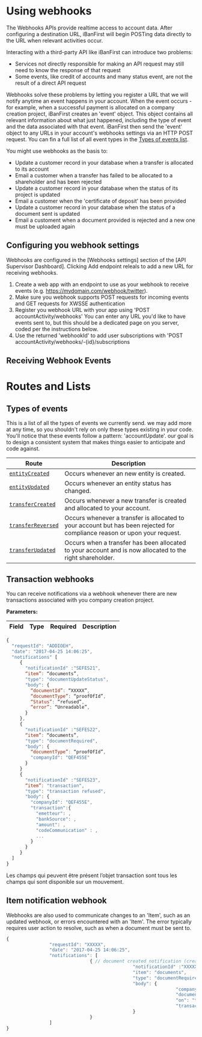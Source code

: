 # Using webhooks #

The Webhooks APIs provide realtime access to account data. After configuring a destination URL, iBanFirst will begin POSTing data directly to the URL when relevant activities occur.

Interacting with a third-party API like iBanFirst can introduce two problems: 
* Services not directly responsible for making an API request may still need to know the response of that request
* Some events, like credit of accounts and many status event, are not the result of a direct API request

Webhooks solve these problems by letting you register a URL that we will notify anytime an event happens in your account. When the event occurs - for example, when a successful payment is allocated on a company creation project, iBanFirst creates an 'event' object. This object contains all relevant information about what just happened, including the type of event and the data associated with that event. iBanFirst then send the 'event' object to any URLs in your account's webhooks settings via an HTTP POST request. You can fin a full list of all event types in the [Types of events list](#events).

You might use webhooks as the basis to:
* Update a customer record in your database when a transfer is allocated to its account
* Email a customer when a transfer has failed to be allocated to a shareholder and has been rejected
* Update a customer record in your database when the status of its project is updated
* Email a customer when the 'certificate of deposit' has been provided
* Update a customer record in your database when the status of a document sent is updated
* Email a customent when a document provided is rejected and a new one must be uploaded again

## Configuring you webhook settings ##

Webhooks are configured in the [Webhooks settings] section of the [API Supervisor Dashboard]. Clicking Add endpoint releals to add a new URL for receiving webhooks.

1. Create a web app with an endpoint to use as your webhook to receive events (e.g. https://mydomain.com/webhook/twitter).
2. Make sure you webhook supports POST requests for incoming events and GET requests for XWSSE authentication
3. Register you webhook URL with your app using 'POST accountActivity/webhooks'
You can enter any URL you'd like to have events sent to, but this should be a dedicated page on you server, coded per the instructions below. 
4. Use the returned 'webhookId' to add user subscriptions with 'POST accountActivity/webhooks/-{id}/subscriptions

## Receiving Webhook Events ##

# Routes and Lists #

## <a id="events"></a> Types of events ##

This is a list of all the types of events we currently send. we may add more at any time, so you shouldn't rely on only these types existing in your code.
You'll notice that these events follow a pattern: 'accountUpdate'. our goal is to design a consistent system that makes things easier to anticipate and code against. 

| Route | Description |
|-------|-------------|
| [`entityCreated`](#entityUpdated) | Occurs whenever an new entity is created. |
| [`entityUpdated`](#entityUpdated) | Occurs whenever an entity status has changed. |
| [`transferCreated`](#transferCreated) | Occurs whenever a new transfer is created and allocated to your account. |
| [`transferReversed`](#transferReversed) | Occurs whenever a transfer is allocated to your account but has been rejected for compliance reason or upon your request. |
| [`transferUpdated`](#entityUpdated) | Occurs when a transfer has been allocated to your account and is now allocated to the right shareholder. |

## Transaction  webhooks ##

You can receive notifications via a webhook whenever there are new transactions associated with you company creation project.

**Parameters:**

| Field | Type | Required | Description |
|-------|------|----------|-------------|

```js
{
  "requestId": "ADDIOEH",
  "date": "2017-04-25 14:06:25",
  "notifications" [
     {
       "notificationId" :"SEFES21",
       “item”: “documents”, 
       "type": "documentUpdateStatus",
       "body": {
         “documentId”: “XXXXX”,
         “documentType”: “proofOfId”, 
         “Status”: “refused”,
         “error”: “Unreadable”,
       }
     },
     {
       "notificationId" :"SEFES22",
       “item”: “documents”, 
       "type": "documentRequired",
       "body": {
         “documentType”: “proofOfId”, 
         "companyId": "QEF455E"
       }
     }
     {
       "notificationId" :"SEFES23",
       “item”: "transaction", 
       "type": "transaction refused",
       "body": {
         "companyId": "QEF455E",
         "transaction":{
           "emetteur": ,
           "bankSource": ,
           "amount": ,
           "codeCommunication" : ,
           ...
         }
       }
     }
  ]
}
```
Les champs qui peuvent être présent l’objet transaction sont tous les champs qui sont disponible sur un mouvement.

## Item notification webhook ##

Webhooks are also used to communicate changes to an 'Item', such as an updated webhook, or errors encountered with an 'Item'. The error typically requires user action to resolve, such as when a document must be sent to.

```js
{
                "requestId": "XXXXX",
                "date": "2017-04-25 14:06:25",
                "notifications": [
                               { // document created notification (creasoc)
                                               "notificationId" :"XXXXX",
                                               "item": "documents", 
                                               "type": "documentRequired",
                                               "body": {
                                                               "companyId": "XXXXX"
                                                               "documentType": "proofOfId",
                                                               "on": "transaction",
                                                               "transactionId": "XXXX"
                                               }
                               }
                ]
}

```
